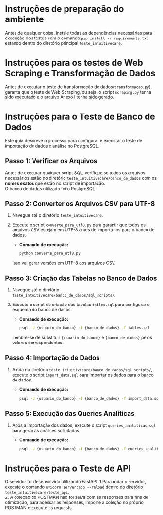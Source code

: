 # Instruções de preparação do ambiente

Antes de qualquer coisa, instale todas as dependências necessárias para execução dos testes com o comando `pip install -r requirements.txt` estando dentro do diretório principal `teste_intuitivecare`.

# Instruções para os testes de Web Scraping e Transformação de Dados

Antes de executar o teste de transformação de dados(`transformacao.py`), garanta que o teste de Web Scraping, ou seja, o script `scraping.py` tenha sido executado e o arquivo Anexo I tenha sido gerado.

# Instruções para o Teste de Banco de Dados

Este guia descreve o processo para configurar e executar o teste de importação de dados e análise no PostgreSQL.

## Passo 1: Verificar os Arquivos

Antes de executar qualquer script SQL, verifique se todos os arquivos necessários estão no diretório `teste_intuitivecare/banco_de_dados` com os **nomes exatos** que estão no script de importação.  
O banco de dados utilizado foi o PostgreSQL
## Passo 2: Converter os Arquivos CSV para UTF-8

1. Navegue até o diretório `teste_intuitivecare`.
2. Execute o script `converte_para_utf8.py` para garantir que todos os arquivos CSV estejam em UTF-8 antes de importá-los para o banco de dados.
   - **Comando de execução:**

     ```bash
     python converte_para_utf8.py
     ```

   Isso vai gerar versões em UTF-8 dos arquivos CSV.

## Passo 3: Criação das Tabelas no Banco de Dados

1. Navegue até o diretório `teste_intuitivecare/banco_de_dados/sql_scripts/`.
2. Execute o script de criação das tabelas `tables.sql` para configurar o esquema do banco de dados.
   - **Comando de execução:**

     ```bash
     psql -U {usuario_do_banco} -d {banco_de_dados} -f tables.sql
     ```

   Lembre-se de substituir `{usuario_do_banco}` e `{banco_de_dados}` pelos valores correspondentes.

## Passo 4: Importação de Dados

1. Ainda no diretório `teste_intuitivecare/banco_de_dados/sql_scripts/`, execute o script `import_data.sql` para importar os dados para o banco de dados.
   - **Comando de execução:**

     ```bash
     psql -U {usuario_do_banco} -d {banco_de_dados} -f import_data.sql
     ```

## Passo 5: Execução das Queries Analíticas

1. Após a importação dos dados, execute o script `queries_analiticas.sql` para gerar as análises solicitadas.
   - **Comando de execução:**

     ```bash
     psql -U {usuario_do_banco} -d {banco_de_dados} -f queries_analiticas.sql
     ```  
# Instruções para o Teste de API  
O servidor foi desenvolvido utilizando FastAPI.
1.Para rodar o servidor, execute o comando `uvicorn server:app --reload` dentro do diretório `teste_intuitivecare/teste_api`.  
2. A coleção do POSTMAN não foi salva com as responses para fins de otimização, para acessar as responses, importe a coleção no próprio POSTMAN e execute as requests.  

